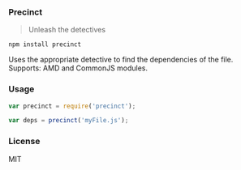 ### Precinct

> Unleash the detectives

`npm install precinct`

Uses the appropriate detective to find the dependencies of the file. Supports: AMD and CommonJS modules.

### Usage

```js
var precinct = require('precinct');

var deps = precinct('myFile.js');
```

### License

MIT
